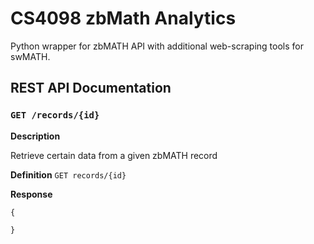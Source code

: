# CS4098 zbMath Analytics

Python wrapper for zbMATH API with additional web-scraping tools for swMATH.

## REST API Documentation

### `GET /records/{id}`

**Description**

Retrieve certain data from a given zbMATH record

**Definition**
`GET records/{id}`

**Response**
```
{

}
```

